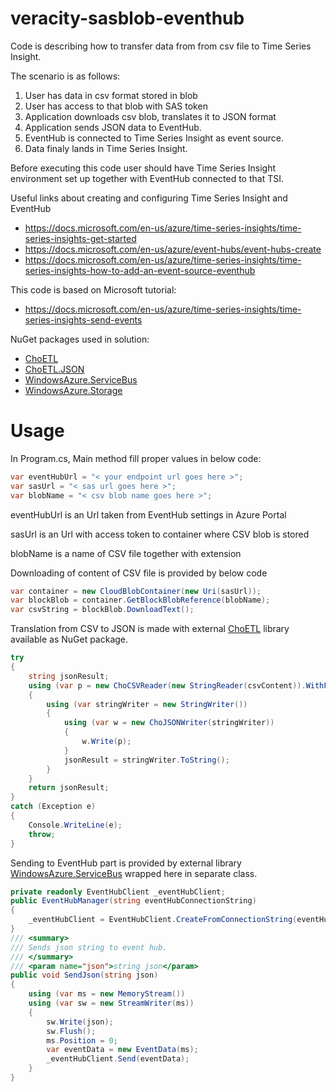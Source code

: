# veracity-sasblob-eventhub
Code is describing how to transfer data from from csv file to Time Series Insight.

The scenario is as follows:

1. User has data in csv format stored in blob
2. User has access to that blob with SAS token
3. Application downloads csv blob, translates it to JSON format
4. Application sends JSON data to EventHub.
5. EventHub is connected to Time Series Insight as event source.
6. Data finaly lands in Time Series Insight.

Before executing this code user should have Time Series Insight environment set up together with EventHub connected to that TSI.

Useful links about creating and configuring Time Series Insight and EventHub

* https://docs.microsoft.com/en-us/azure/time-series-insights/time-series-insights-get-started
* https://docs.microsoft.com/en-us/azure/event-hubs/event-hubs-create
* https://docs.microsoft.com/en-us/azure/time-series-insights/time-series-insights-how-to-add-an-event-source-eventhub

This code is based on Microsoft tutorial:
* https://docs.microsoft.com/en-us/azure/time-series-insights/time-series-insights-send-events

NuGet packages used in solution:
* [ChoETL](https://github.com/Cinchoo/ChoETL)
* [ChoETL.JSON](https://github.com/Cinchoo/ChoETL)
* [WindowsAzure.ServiceBus](https://azure.microsoft.com/en-us/services/service-bus/)
* [WindowsAzure.Storage](https://docs.microsoft.com/en-us/azure/storage/)

# Usage
In Program.cs, Main method fill proper values in below code:
```csharp
var eventHubUrl = "< your endpoint url goes here >";
var sasUrl = "< sas url goes here >";
var blobName = "< csv blob name goes here >";
```
eventHubUrl is an Url taken from EventHub settings in Azure Portal

sasUrl is an Url with access token to container where CSV blob is stored

blobName is a name of CSV file together with extension

Downloading of content of CSV file is provided by below code
```csharp
var container = new CloudBlobContainer(new Uri(sasUrl));
var blockBlob = container.GetBlockBlobReference(blobName);
var csvString = blockBlob.DownloadText();
```
Translation from CSV to JSON is made with external [ChoETL](https://github.com/Cinchoo/ChoETL) library available as NuGet package.
```csharp
try
{
    string jsonResult;
    using (var p = new ChoCSVReader(new StringReader(csvContent)).WithFirstLineHeader().WithDelimiter(delimeter))
    {
        using (var stringWriter = new StringWriter())
        {
            using (var w = new ChoJSONWriter(stringWriter))
            {
                w.Write(p);
            }
            jsonResult = stringWriter.ToString();
        }
    }
    return jsonResult;
}
catch (Exception e)
{
    Console.WriteLine(e);
    throw;
}
```

Sending to EventHub part is provided by external library [WindowsAzure.ServiceBus](https://azure.microsoft.com/en-us/services/service-bus/) wrapped here in separate class. 
```csharp
private readonly EventHubClient _eventHubClient;
public EventHubManager(string eventHubConnectionString)
{
    _eventHubClient = EventHubClient.CreateFromConnectionString(eventHubConnectionString);
}
/// <summary>
/// Sends json string to event hub.
/// </summary>
/// <param name="json">string json</param>
public void SendJson(string json)
{
    using (var ms = new MemoryStream())
    using (var sw = new StreamWriter(ms))
    {
        sw.Write(json);
        sw.Flush();
        ms.Position = 0;
        var eventData = new EventData(ms);
        _eventHubClient.Send(eventData);
    }
}
```